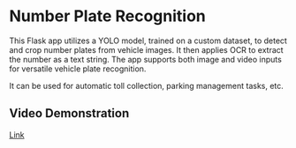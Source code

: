 # Number Plate Recognition
This Flask app utilizes a YOLO model, trained on a custom dataset, to detect and crop number plates from vehicle images. It then applies OCR to extract the number as a text string. The app supports both image and video inputs for versatile vehicle plate recognition. 

It can be used for automatic toll collection, parking management tasks, etc.

## Video Demonstration
[Link](https://drive.google.com/file/d/1htnlqw3bu3R1ihG7hwHiCt_z1EuSQpmF/view?usp=sharing)
